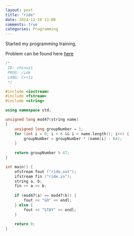 ```yaml
---
layout: post
title: "ride"
date: 2014-12-18 11:08
comments: true
categories: Programming
---
```


Started my programming training.

Problem can be found here [here](http://cerberus.delosent.com:791/usacoprob2?a=rIDTCBDPpmd&S=ride)


```c++
/*
 ID: chinux1
 PROG: ride
 LANG: C++11
 */

#include <iostream>
#include <fstream>
#include <string>

using namespace std;

unsigned long mod47(string name)
{
    unsigned long groupNumber = 1;
    for (int i = 0; i < 6 && i < name.length(); i++) {
        groupNumber = groupNumber * (name[i] - 64);
    }
    
    return groupNumber % 47;
}

int main() {
    ofstream fout ("ride.out");
    ifstream fin ("ride.in");
    string a, b;
    fin >> a >> b;
    
    if (mod47(a) == mod47(b)) {
        fout << "GO" << endl;
    } else {
        fout << "STAY" << endl;
    }
    
    return 0;
}

```